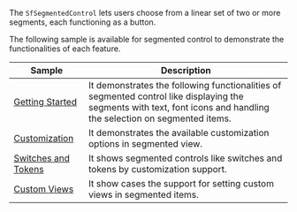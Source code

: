 The `SfSegmentedControl` lets users choose from a linear set of two or more segments, each functioning as a button. 

The following sample is available for segmented control to demonstrate the functionalities of each feature. 
 

| Sample | Description |
| ------ | ----------- |
|[Getting Started](SegementedControl/Samples/SegmentViewGettingStarted)|It demonstrates the following functionalities of segmented control like displaying the segments with text, font icons and handling the selection on segmented items.|
|[Customization](SegementedControl/Samples/SegmentCustomization)| It demonstrates the available customization options in segmented view.|
|[Switches and Tokens](SegementedControl/Samples/Tokens)| It shows segmented controls like switches and tokens by customization support.|
|[Custom Views](SegementedControl/Samples/SegmentCustomView)| It show cases the support for setting custom views in segmented items.|
